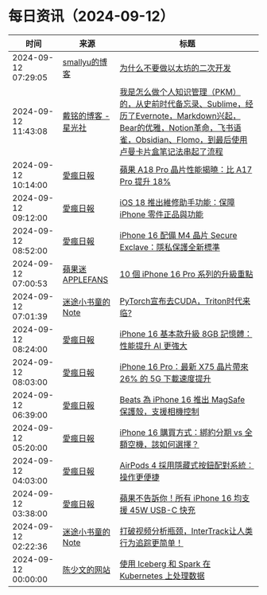 ﻿# 每日资讯（2024-09-12）

|时间|来源|标题|
|---|---|---|
|2024-09-12 07:29:05|[smallyu的博客](https://smallyu.net/atom.xml)|[为什么不要做以太坊的二次开发](https://smallyu.net/2024/09/12/%E4%B8%BA%E4%BB%80%E4%B9%88%E4%B8%8D%E8%A6%81%E5%81%9A%E4%BB%A5%E5%A4%AA%E5%9D%8A%E7%9A%84%E4%BA%8C%E6%AC%A1%E5%BC%80%E5%8F%91/)|
|2024-09-12 11:43:08|[戴铭的博客 - 星光社](https://ming1016.github.io/atom.xml)|[我是怎么做个人知识管理（PKM）的，从史前时代备忘录、Sublime，经历了Evernote，Markdown兴起，Bear的优雅，Notion革命，飞书语雀，Obsidian、Flomo，到最后使用卢曼卡片盒笔记法串起了流程](https://starming.com/2024/09/12/my-pkm/)|
|2024-09-12 10:14:00|[愛瘋日報](http://www.iphonetaiwan.org/feeds/posts/default)|[蘋果 A18 Pro 晶片性能揭曉：比 A17 Pro 提升 18%](https://www.iphonetaiwan.org/2024/09/a18-pro-chip-performance-vs-a17-pro.html)|
|2024-09-12 09:12:00|[愛瘋日報](http://www.iphonetaiwan.org/feeds/posts/default)|[iOS 18 推出維修助手功能：保障 iPhone 零件正品與功能](https://www.iphonetaiwan.org/2024/09/ios-18-repair-assistant-configure-genuine-apple-parts.html)|
|2024-09-12 08:52:00|[愛瘋日報](http://www.iphonetaiwan.org/feeds/posts/default)|[iPhone 16 配備 M4 晶片 Secure Exclave：隱私保護全新標準](https://www.iphonetaiwan.org/2024/09/iphone16-secure-exclave-m4-chip-security.html)|
|2024-09-12 07:00:53|[蘋果迷 APPLEFANS](https://applefans.today/feed/)|[10 個 iPhone 16 Pro 系列的升級重點](https://applefans.today/2024-09-what-the-special-iphone-16-pro/)|
|2024-09-12 07:01:39|[迷途小书童的Note](https://xugaoxiang.com/feed)|[PyTorch宣布去CUDA，Triton时代来临?](https://xugaoxiang.com/2024/09/12/pytorch-cuda-free/)|
|2024-09-12 08:24:00|[愛瘋日報](http://www.iphonetaiwan.org/feeds/posts/default)|[iPhone 16 基本款升級 8GB 記憶體：性能提升 AI 更強大](https://www.iphonetaiwan.org/2024/09/iphone16-8gb-ram-ai-performance.html)|
|2024-09-12 08:03:00|[愛瘋日報](http://www.iphonetaiwan.org/feeds/posts/default)|[iPhone 16 Pro：最新 X75 晶片帶來 26% 的 5G 下載速度提升](https://www.iphonetaiwan.org/2024/09/iphone-16-pro-5g-speed.html)|
|2024-09-12 06:39:00|[愛瘋日報](http://www.iphonetaiwan.org/feeds/posts/default)|[Beats 為 iPhone 16 推出 MagSafe 保護殼，支援相機控制](https://www.iphonetaiwan.org/2024/09/beats-iphone-16-magsafe-case.html)|
|2024-09-12 05:20:00|[愛瘋日報](http://www.iphonetaiwan.org/feeds/posts/default)|[iPhone 16 購買方式：綁約分期 vs 全額空機，該如何選擇？](https://www.iphonetaiwan.org/2024/09/iphone-16-payment-options-comparison.html)|
|2024-09-12 04:03:00|[愛瘋日報](http://www.iphonetaiwan.org/feeds/posts/default)|[AirPods 4 採用隱藏式按鈕配對系統：操作更便捷](https://www.iphonetaiwan.org/2024/09/airpods-4-hidden-capacitive-button.html)|
|2024-09-12 03:38:00|[愛瘋日報](http://www.iphonetaiwan.org/feeds/posts/default)|[蘋果不告訴你！所有 iPhone 16 均支援 45W USB-C 快充](https://www.iphonetaiwan.org/2024/09/iphone-16-45w-usb-c-fast-charging.html)|
|2024-09-12 02:22:36|[迷途小书童的Note](https://xugaoxiang.com/feed)|[打破视频分析瓶颈，InterTrack让人类行为追踪更简单！](https://xugaoxiang.com/2024/09/12/intertrack/)|
|2024-09-12 00:00:00|[陈少文的网站](https://www.chenshaowen.com/atom.xml)|[使用 Iceberg 和 Spark 在 Kubernetes 上处理数据](https://www.chenshaowen.com/blog/use-iceberg-and-spark-on-kubernetes.html)|
